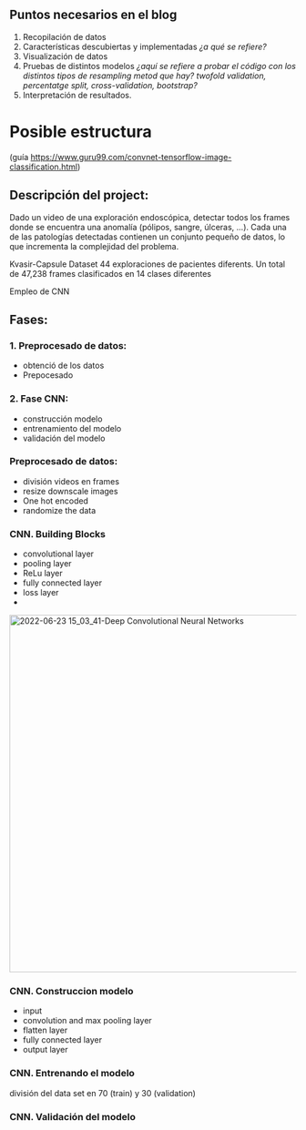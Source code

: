 
## Puntos necesarios en el blog

1. Recopilación de datos 
2. Características descubiertas y implementadas  _¿a qué se refiere?_
3. Visualización de datos
4. Pruebas de distintos modelos _¿aquí se refiere a probar el código con los distintos tipos de resampling metod que hay? twofold validation, percentatge split, cross-validation, bootstrap?_
5. Interpretación de resultados.


# Posible estructura
(guía https://www.guru99.com/convnet-tensorflow-image-classification.html)

## Descripción del project:

Dado un video de una exploración endoscópica, detectar todos los frames donde se encuentra una anomalía (pólipos, sangre, úlceras, ...). 
Cada una de las patologías detectadas contienen un conjunto pequeño de datos, lo que incrementa la complejidad del problema. 

Kvasir-Capsule Dataset
44 exploraciones de pacientes diferents. Un total de 47,238 frames clasificados en 14 clases diferentes

Empleo de CNN

## Fases:

### 1. Preprocesado de datos:
  - obtenció de los datos
  - Prepocesado
### 2. Fase CNN:
  - construcción modelo
  - entrenamiento del modelo
  - validación del modelo
  
  
### Preprocesado de datos:
 - división videos en frames
 - resize downscale images
 - One hot encoded
 - randomize the data

### CNN. Building Blocks
  - convolutional layer
  - pooling layer
  - ReLu layer
  - fully connected layer
  - loss layer
  - 
 <img width="628" alt="2022-06-23 15_03_41-Deep Convolutional Neural Networks" src="https://user-images.githubusercontent.com/87124850/175305452-91d84800-67b2-433d-8c25-ab8bc8d803cc.png">
 
### CNN. Construccion modelo
  - input
  - convolution and max pooling layer
  - flatten layer
  - fully connected layer
  - output layer
 

 ### CNN. Entrenando el modelo
 división del data set en 70 (train) y 30 (validation)
 
 ### CNN. Validación del modelo








